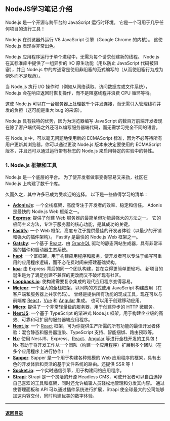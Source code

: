 ## NodeJS学习笔记 介绍

Node.js 是一个开源与跨平台的 JavaScript 运行时环境。 它是一个可用于几乎任何项目的流行工具！

Node.js 在浏览器外运行 V8 JavaScript 引擎（Google Chrome 的内核）。 这使 Node.js 表现得非常出色。

Node.js 应用程序运行于单个进程中，无需为每个请求创建新的线程。 Node.js 在其标准库中提供了一组异步的 I/O 原生功能（用以防止 JavaScript 代码被阻塞），并且 Node.js 中的库通常是使用非阻塞的范式编写的（从而使阻塞行为成为例外而不是规范）。

当 Node.js 执行 I/O 操作时（例如从网络读取、访问数据库或文件系统），Node.js 会在响应返回时恢复操作，而不是阻塞线程并浪费 CPU 循环等待。

这使 Node.js 可以在一台服务器上处理数千个并发连接，而无需引入管理线程并发的负担（这可能是重大 bug 的来源）。

Node.js 具有独特的优势，因为为浏览器编写 JavaScript 的数百万前端开发者现在除了客户端代码之外还可以编写服务器端代码，而无需学习完全不同的语言。

在 Node.js 中，可以毫无问题地使用新的 ECMAScript 标准，因为不必等待所有用户更新其浏览器，你可以通过更改 Node.js 版本来决定要使用的 ECMAScript 版本，并且还可以通过运行带有标志的 Node.js 来启用特定的实验中的特性。

### 1. Node.js 框架和工具

Node.js 是一个底层的平台。 为了使开发者做事变得容易又来劲，社区在 Node.js 上构建了数千个库。

久而久之，其中许多已成为受欢迎的选择。 以下是一些值得学习的清单：

- [**AdonisJs**](https://adonisjs.com/): 一个全栈框架，高度专注于开发者的效率、稳定和信任。 Adonis 是最快的 Node.js Web 框架之一。
- [**Express**](https://expressjs.com/): 提供了创建 Web 服务器的最简单但功能最强大的方法之一。 它的极简主义方法，专注于服务器的核心功能，是其成功的关键。
- [**Fastify**](https://fastify.io/): 一个 Web 框架，高度专注于提供最佳的开发者体验（以最少的开销和强大的插件架构）。 Fastify 是最快的 Node.js Web 框架之一。
- [**Gatsby**](https://www.gatsbyjs.com/): 一个基于 [React](https://reactjs.org/)、由 [GraphQL](https://graphql.org/) 驱动的静态网站生成器，具有非常丰富的插件和启动器生态系统。
- [**hapi**](https://hapijs.com/): 一个富框架，用于构建应用程序和服务，使开发者可以专注于编写可重用的应用程序逻辑，而不必花费时间来搭建基础架构。
- [**koa**](http://koajs.com/): 由 Express 背后的同一个团队构建，旨在变得更简单更轻巧。 新项目的诞生是为了满足创建不兼容的更改而又不破坏现有社区。
- [**Loopback.io**](https://loopback.io/): 使构建需要复杂集成的现代应用程序变得容易。
- [**Meteor**](https://meteor.com/): 一个强大的全栈框架，以同构的方式使用 JavaScript 构建应用（在客户端和服务器上共享代码）。 曾经是提供所有功能的现成工具，现在可以与前端库 [React](https://reactjs.org/)，[Vue](https://vuejs.org/) 和 [Angular](https://angular.io/) 集成。 也可以用于创建移动应用。
- [**Micro**](https://github.com/zeit/micro): 提供了一个非常轻量级的服务器，用于创建异步的 HTTP 微服务。
- [**NestJS**](https://nestjs.com/): 一个基于 TypeScript 的渐进式 Node.js 框架，用于构建企业级的高效、可靠和可扩展的服务器端应用程序。
- [**Next.js**](https://nextjs.org/): 一个 [React](https://reactjs.org/) 框架，可为你提供生产所需的所有功能的最佳开发者体验：混合静态和服务器渲染、TypeScript 支持、智能捆绑、路由预取等。
- [**Nx**](https://nx.dev/): 使用 NestJS、Express、[React](https://reactjs.org/)、[Angular](https://angular.io/) 等进行全栈开发的工具包！ Nx 有助于将开发工作从一个团队（构建一个应用程序）扩展到多个团队（在多个应用程序上进行协作）！
- [**Sapper**](https://sapper.svelte.dev/): Sapper 是一个用于构建各种规模的 Web 应用程序的框架，具有出色的开发体验和灵活的基于文件系统的路由。还提供 SSR 等！
- [**Socket.io**](https://socket.io/): 一个实时通信引擎，用于构建网络应用程序。
- [**Strapi**](https://strapi.io/): Strapi 是一个灵活的开源 Headless CMS，可使开发者可以自由选择自己喜欢的工具和框架，同时还允许编辑人员轻松地管理和分发其内容。 通过使管理面板和 API 可以通过插件系统进行扩展，Strapi 使全球最大的公司能够加速内容交付，同时构建优美的数字体验。







---

#### [返回目录](./)